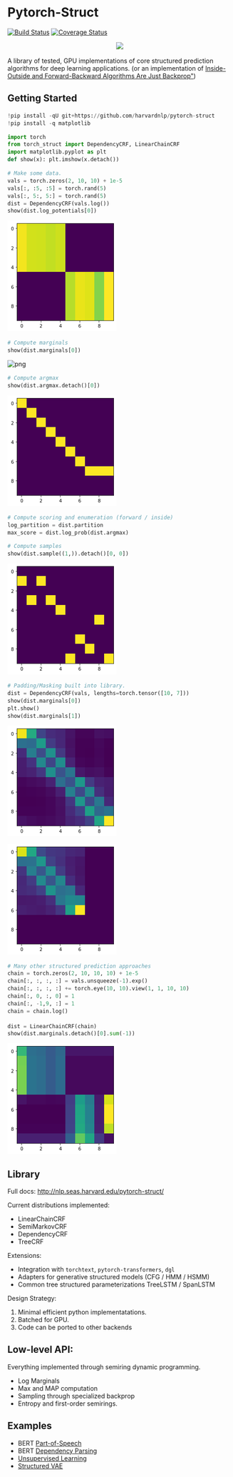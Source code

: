 # Pytorch-Struct

[![Build Status](https://travis-ci.org/harvardnlp/pytorch-struct.svg?branch=master)](https://travis-ci.org/harvardnlp/pytorch-struct)
[![Coverage Status](https://coveralls.io/repos/github/harvardnlp/pytorch-struct/badge.svg?branch=master)](https://coveralls.io/github/harvardnlp/pytorch-struct?branch=master)

<p align="center">
  <img src="https://github.com/harvardnlp/pytorch-struct/raw/master/download.png">
  </p>



A library of tested, GPU implementations of core structured prediction algorithms for deep learning applications.
(or an implementation of <a href="https://www.cs.jhu.edu/~jason/papers/eisner.spnlp16.pdf">Inside-Outside and Forward-Backward Algorithms Are Just Backprop"<a/>)


## Getting Started


```python
!pip install -qU git+https://github.com/harvardnlp/pytorch-struct
!pip install -q matplotlib
```


```python
import torch
from torch_struct import DependencyCRF, LinearChainCRF
import matplotlib.pyplot as plt
def show(x): plt.imshow(x.detach())
```


```python
# Make some data.
vals = torch.zeros(2, 10, 10) + 1e-5
vals[:, :5, :5] = torch.rand(5)
vals[:, 5:, 5:] = torch.rand(5) 
dist = DependencyCRF(vals.log())
show(dist.log_potentials[0])
```


![png](README_files/README_4_0.png)



```python
# Compute marginals
show(dist.marginals[0])
```


![png](README_files/README_5_0.png)



```python
# Compute argmax
show(dist.argmax.detach()[0])
```


![png](README_files/README_6_0.png)



```python
# Compute scoring and enumeration (forward / inside)
log_partition = dist.partition
max_score = dist.log_prob(dist.argmax)
```


```python
# Compute samples 
show(dist.sample((1,)).detach()[0, 0])
```


![png](README_files/README_8_0.png)



```python
# Padding/Masking built into library.
dist = DependencyCRF(vals, lengths=torch.tensor([10, 7]))
show(dist.marginals[0])
plt.show()
show(dist.marginals[1])
```


![png](README_files/README_9_0.png)



![png](README_files/README_9_1.png)



```python
# Many other structured prediction approaches
chain = torch.zeros(2, 10, 10, 10) + 1e-5
chain[:, :, :, :] = vals.unsqueeze(-1).exp()
chain[:, :, :, :] += torch.eye(10, 10).view(1, 1, 10, 10) 
chain[:, 0, :, 0] = 1
chain[:, -1,9, :] = 1
chain = chain.log()

dist = LinearChainCRF(chain)
show(dist.marginals.detach()[0].sum(-1))
```


![png](README_files/README_10_0.png)


## Library

Full docs: http://nlp.seas.harvard.edu/pytorch-struct/

Current distributions implemented:

* LinearChainCRF 
* SemiMarkovCRF 
* DependencyCRF 
* TreeCRF 


Extensions:

* Integration with `torchtext`, `pytorch-transformers`, `dgl`
* Adapters for generative structured models (CFG / HMM / HSMM)
* Common tree structured parameterizations TreeLSTM / SpanLSTM

Design Strategy:

1) Minimal efficient python implementatations. 
2) Batched for GPU.
3) Code can be ported to other backends


## Low-level API: 

Everything implemented through semiring dynamic programming. 

* Log Marginals
* Max and MAP computation
* Sampling through specialized backprop
* Entropy and first-order semirings. 




## Examples

* BERT <a href="https://github.com/harvardnlp/pytorch-struct/blob/master/notebooks/BertTagger.ipynb">Part-of-Speech</a> 
* BERT <a href="https://github.com/harvardnlp/pytorch-struct/blob/master/notebooks/BertDependencies.ipynb">Dependency Parsing</a>
* <a href="https://github.com/harvardnlp/pytorch-struct/blob/master/notebooks/Unsupervised_CFG.ipynb">Unsupervised Learning</a> 
* <a href="https://github.com/harvardnlp/pytorch-struct/blob/master/examples/tree.py">Structured VAE </a>

